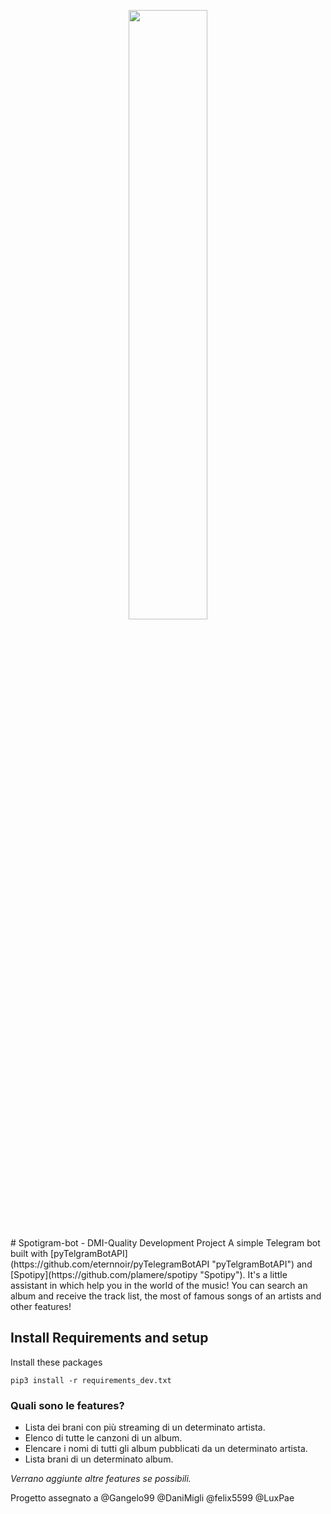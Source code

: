 <p align="center">
	<img src="https://i.imgur.com/rzr8F2I.png" width=50% height=50%>
</p>
# Spotigram-bot - DMI-Quality Development Project
A simple Telegram bot built with [pyTelgramBotAPI](https://github.com/eternnoir/pyTelegramBotAPI "pyTelgramBotAPI") and [Spotipy](https://github.com/plamere/spotipy "Spotipy"). It's a little assistant in which help you in the world of the music! You can search an album and receive the track list, the most of famous songs of an artists and other features!

## Install Requirements and setup
Install these packages 
```
pip3 install -r requirements_dev.txt
```
### **Quali sono le features?**
- Lista dei brani con più streaming di un determinato artista.
- Elenco di tutte le canzoni di un album.
- Elencare i nomi di tutti gli album pubblicati da un determinato artista.
- Lista brani di un determinato album.

_Verrano aggiunte altre features se possibili._

Progetto assegnato a @Gangelo99 @DaniMigli @felix5599 @LuxPae
